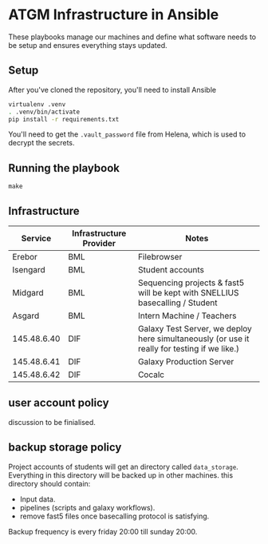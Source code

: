 # ATGM Infrastructure in Ansible

These playbooks manage our machines and define what software needs to be setup and ensures everything stays updated.

## Setup

After you've cloned the repository, you'll need to install Ansible

```bash
virtualenv .venv
. .venv/bin/activate
pip install -r requirements.txt
```

You'll need to get the `.vault_password` file from Helena, which is used to decrypt the secrets.

## Running the playbook

```
make
```

## Infrastructure

Service     | Infrastructure Provider | Notes
---         | ---                     | ---
Erebor      | BML                     | Filebrowser 
Isengard    | BML                     | Student accounts 
Midgard     | BML                     | Sequencing projects & fast5 will be kept with SNELLIUS basecalling / Student
Asgard      | BML                     | Intern Machine / Teachers
145.48.6.40 | DIF                     | Galaxy Test Server, we deploy here simultaneously (or use it really for testing if we like.)
145.48.6.41 | DIF                     | Galaxy Production Server
145.48.6.42 | DIF                     | Cocalc

## user account policy

discussion to be finialised. 

## backup storage policy


Project accounts of students will get an directory called ```data_storage```.<br>
Everything in this directory will be backed up in other machines.
this directory should contain:
- Input data.
- pipelines (scripts and galaxy workflows).
- remove fast5 files once basecalling protocol is satisfying.

Backup frequency is every friday 20:00 till sunday 20:00.

